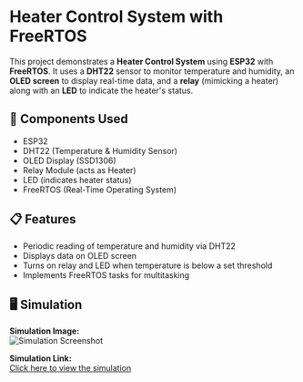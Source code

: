 # Heater Control System with FreeRTOS
This project demonstrates a **Heater Control System** using **ESP32** with **FreeRTOS**. It uses a **DHT22** sensor to monitor temperature and humidity, an **OLED screen** to display real-time data, and a **relay** (mimicking a heater) along with an **LED** to indicate the heater's status.

## 🧰 Components Used

- ESP32
- DHT22 (Temperature & Humidity Sensor)
- OLED Display (SSD1306)
- Relay Module (acts as Heater)
- LED (indicates heater status)
- FreeRTOS (Real-Time Operating System)

## 📋 Features

- Periodic reading of temperature and humidity via DHT22
- Displays data on OLED screen
- Turns on relay and LED when temperature is below a set threshold
- Implements FreeRTOS tasks for multitasking

## 🖥️ Simulation

**Simulation Image:**  
![Simulation Screenshot](simulation_image.png)

**Simulation Link:**  
[Click here to view the simulation](https://wokwi.com/projects/437156056135982081)  
